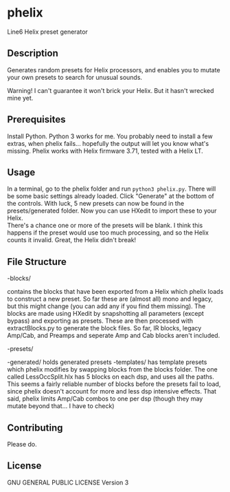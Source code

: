 # phelix
Line6 Helix preset generator

## Description

Generates random presets for Helix processors, and enables you to mutate your own presets to search for unusual sounds.

Warning!  I can't guarantee it won't brick your Helix.  But it hasn't wrecked mine yet.

## Prerequisites

Install Python.  Python 3 works for me.  You probably need to install a few extras, when phelix fails... hopefully the output will let you know what's missing.
Phelix works with Helix firmware 3.71, tested with a Helix LT.


## Usage

In a terminal, go to the phelix folder and run `python3 phelix.py`.
There will be some basic settings already loaded.  Click "Generate" at the bottom of the controls.  With luck, 5 new presets can now be found in the presets/generated folder.  Now you can use HXedit to import these to your Helix.  
There's a chance one or more of the presets will be blank.  I think this happens if the preset would use too much processing, and so the Helix counts it invalid.  Great, the Helix didn't break!


## File Structure

-blocks/ 

contains the blocks that have been exported from a Helix which phelix loads to construct a new preset. So far these are (almost all) mono and legacy, but this might change (you can add any if you find them missing).  The blocks are made using HXedit by snapshotting all parameters (except bypass) and exporting as presets.  These are then processed with extractBlocks.py to generate the block files.  So far, IR blocks, legacy Amp/Cab, and Preamps and seperate Amp and Cab blocks aren't included.

-presets/

-generated/ holds generated presets
-templates/ has template presets which phelix modifies by swapping blocks from the blocks folder. The one called LessOccSplit.hlx has 5 blocks on each dsp, and uses all the paths.  This seems a fairly reliable number of blocks before the presets fail to load, since phelix doesn't account for more and less dsp intensive effects.  That said, phelix limits Amp/Cab combos to one per dsp (though they may mutate beyond that... I have to check)


## Contributing

Please do.  

## License

GNU GENERAL PUBLIC LICENSE Version 3
